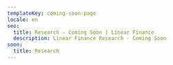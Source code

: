 ```yaml
---
templateKey: coming-soon-page
locale: en
seo:
  title: Research - Coming Soon | Linear Finance
  description: Linear Finance Research - Coming Soon
soon:
  title: Research
---
```

